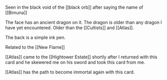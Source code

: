 Seen in the black void of the [[black orb]] after saying the name of [[Bimuna]]

The face has an ancient dragon on it. The dragon is older than any dragon I have yet encountered. Older than the [[Cultists]] and [[Atlas]].

The back is a simple ink pen.

Related to the [[New Flame]]

[[Atlas]] came to the [[Hightower Estate]] shortly after I returned with this card and he skewered me on his sword and took this card from me.

[[Atlas]] has the path to become immortal again with this card.